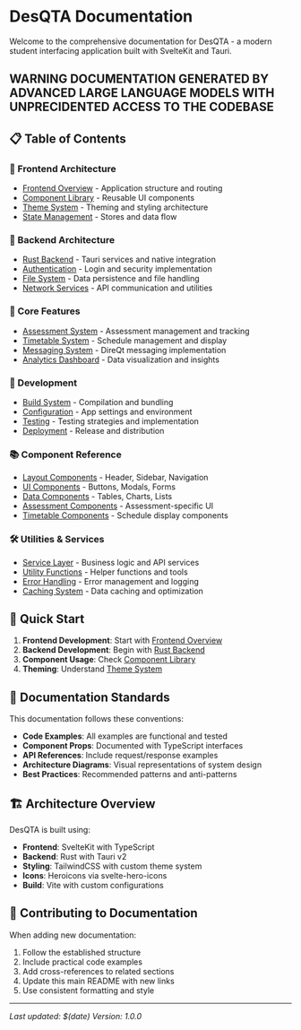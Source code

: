 # DesQTA Documentation

Welcome to the comprehensive documentation for DesQTA - a modern student interfacing application built with SvelteKit and Tauri.

## WARNING DOCUMENTATION GENERATED BY ADVANCED LARGE LANGUAGE MODELS WITH UNPRECIDENTED ACCESS TO THE CODEBASE

## 📋 Table of Contents

### 🎨 Frontend Architecture
- [Frontend Overview](./frontend/README.md) - Application structure and routing
- [Component Library](./frontend/components/README.md) - Reusable UI components
- [Theme System](./frontend/theme-system.md) - Theming and styling architecture
- [State Management](./frontend/state-management.md) - Stores and data flow

### 🔧 Backend Architecture  
- [Rust Backend](./backend/README.md) - Tauri services and native integration
- [Authentication](./backend/authentication.md) - Login and security implementation
- [File System](./backend/filesystem.md) - Data persistence and file handling
- [Network Services](./backend/networking.md) - API communication and utilities

### 📱 Core Features
- [Assessment System](./features/assessments.md) - Assessment management and tracking
- [Timetable System](./features/timetable.md) - Schedule management and display
- [Messaging System](./features/messaging.md) - DireQt messaging implementation
- [Analytics Dashboard](./features/analytics.md) - Data visualization and insights

### 🔧 Development
- [Build System](./development/build-system.md) - Compilation and bundling
- [Configuration](./development/configuration.md) - App settings and environment
- [Testing](./development/testing.md) - Testing strategies and implementation
- [Deployment](./development/deployment.md) - Release and distribution

### 📚 Component Reference
- [Layout Components](./components/layout.md) - Header, Sidebar, Navigation
- [UI Components](./components/ui.md) - Buttons, Modals, Forms
- [Data Components](./components/data.md) - Tables, Charts, Lists
- [Assessment Components](./components/assessments.md) - Assessment-specific UI
- [Timetable Components](./components/timetable.md) - Schedule display components

### 🛠 Utilities & Services
- [Service Layer](./utilities/services.md) - Business logic and API services
- [Utility Functions](./utilities/functions.md) - Helper functions and tools
- [Error Handling](./utilities/error-handling.md) - Error management and logging
- [Caching System](./utilities/caching.md) - Data caching and optimization

## 🚀 Quick Start

1. **Frontend Development**: Start with [Frontend Overview](./frontend/README.md)
2. **Backend Development**: Begin with [Rust Backend](./backend/README.md)
3. **Component Usage**: Check [Component Library](./frontend/components/README.md)
4. **Theming**: Understand [Theme System](./frontend/theme-system.md)

## 📖 Documentation Standards

This documentation follows these conventions:
- **Code Examples**: All examples are functional and tested
- **Component Props**: Documented with TypeScript interfaces
- **API References**: Include request/response examples
- **Architecture Diagrams**: Visual representations of system design
- **Best Practices**: Recommended patterns and anti-patterns

## 🏗 Architecture Overview

DesQTA is built using:
- **Frontend**: SvelteKit with TypeScript
- **Backend**: Rust with Tauri v2
- **Styling**: TailwindCSS with custom theme system
- **Icons**: Heroicons via svelte-hero-icons
- **Build**: Vite with custom configurations

## 📝 Contributing to Documentation

When adding new documentation:
1. Follow the established structure
2. Include practical code examples
3. Add cross-references to related sections
4. Update this main README with new links
5. Use consistent formatting and style

---

*Last updated: $(date)*
*Version: 1.0.0* 